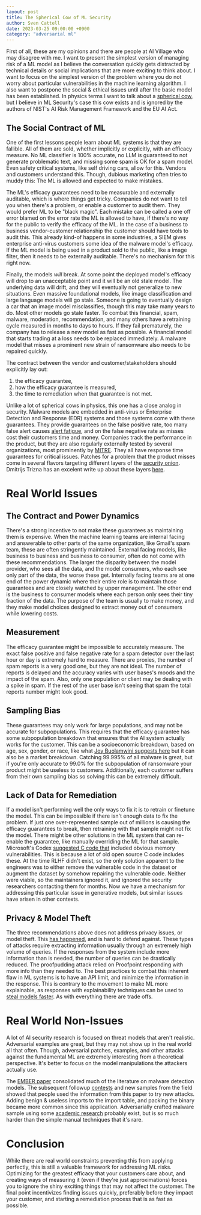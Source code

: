 ```yaml
---
layout: post
title: The Spherical Cow of ML Security
author: Sven Cattell
date: 2023-03-25 09:00:00 +0900
category: "adversarial ml"
---
```


First of all, these are my opinions and there are people at AI Village who may disagree with me. I want to present the simplest version of managing risk of a ML model as I believe the conversation quickly gets distracted by technical details or social implications that are more exciting to think about. I want to focus on the simplest version of the problem where you do not worry about particular vulnerabilities in the machine learning algorithm. I also want to postpone the social & ethical issues until after the basic model has been established. In physics terms I want to talk about a [spherical cow](https://en.wikipedia.org/wiki/Spherical_cow), but I believe in ML Security's case this cow exists and is ignored by the authors of NIST's AI Risk Management Framework and the EU AI Act.

## The Social Contract of ML 

One of the first lessons people learn about ML systems is that they are fallible. All of them are sold, whether implicitly or explicitly, with an efficacy measure. No ML classifier is 100% accurate, no LLM is guaranteed to not generate problematic text, and missing some spam is OK for a spam model. Even safety critical systems, like self driving cars, allow for this. Vendors and customers understand this. Though, dubious marketing often tries to muddy this: The ML is allowed and expected to make mistakes. 

The ML's efficacy guarantees need to be measurable and externally auditable, which is where things get tricky. Companies do not want to tell you when there's a problem, or enable a customer to audit them. They would prefer ML to be "black magic". Each mistake can be called a one off error blamed on the error rate the ML is allowed to have, if there's no way for the public to verify the efficacy of the ML. In the case of a business to business vendor-customer relationship the customer should have tools to audit this. This already kind-of happens in some industries, a SIEM gives enterprise anti-virus customers some idea of the malware model's efficacy. If the ML model is being used in a product sold to the public, like a image filter, then it needs to be externally auditable. There's no mechanism for this right now.

Finally, the models _will_ break. At some point the deployed model's efficacy will drop to an unacceptable point and it will be an old stale model. The underlying data will drift, and they will eventually not generalize to new situations. Even massive foundational models, like image classification and large language models will go stale. Someone is going to eventually design a car that an image model misclassifies, though this may take many years to do. Most other models go stale faster. To combat this financial, spam, malware, moderation, recommendation, and many others have a retraining cycle measured in months to days to hours. If they fail prematurely, the company has to release a new model as fast as possible. A financial model that starts trading at a loss needs to be replaced immediately. A malware model that misses a prominent new strain of ransomware also needs to be repaired quickly.     

The contract between the vendor and customer/stakeholders should explicitly lay out:
1. the efficacy guarantee,
2. how the efficacy guarantee is measured,
3. the time to remediation when that guarantee is not met.

Unlike a lot of spherical cows in physics, this one has a close analog in security. Malware models are embedded in anti-virus or Enterprise Detection and Response (EDR) systems and those systems come with these guarantees. They provide guarantees on the false positive rate, too many false alert causes [alert fatigue](https://en.wikipedia.org/wiki/Alarm_fatigue), and on the false negative rate as misses cost their customers time and money. Companies track the performance in the product, but they are also regularly externally tested by several organizations, most prominently by [MITRE](https://attackevals.mitre-engenuity.org/). They all have response time guarantees for critical issues. Patches for a problem that the product misses come in several flavors targeting different layers of the [security onion](https://twitter.com/joshua_saxe/status/1550545466072264704). Dmitrijs Trizna has an excelent write up about these layers [here](https://twitter.com/TDataScience/status/1649314578474336256).

# Real World Issues

## The Contract and Power Dynamics 

There's a strong incentive to not make these guarantees as maintaining them is expensive. When the machine learning teams are internal facing and answerable to other parts of the same organization, like Gmail's spam team, these are often stringently maintained. External facing models, like business to business and business to consumer, often do not come with these recommendations. The larger the disparity between the model provider, who sees all the data, and the model consumers, who each see only part of the data, the worse these get. Internally facing teams are at one end of the power dynamic where their entire role is to maintain those guarantees and are closely watched by upper management. The other end is the business to consumer models where each person only sees their tiny fraction of the data. The purpose of the team is usually to make money, and they make model choices designed to extract money out of consumers while lowering costs. 

## Measurement

The efficacy guarantee might be impossible to accurately measure. The exact false positive and false negative rate for a spam detector over the last hour or day is extremely hard to measure. There are proxies, the number of spam reports is a very good one, but they are not ideal. The number of reports is delayed and the accuracy varies with user bases's moods and the impact of the spam. Also, only one population or client may be dealing with a spike in spam. If the rest of the user base isn't seeing that spam the total reports number might look good. 

## Sampling Bias

These guarantees may only work for large populations, and may not be accurate for subpopulations. This requires that the efficacy guarantee has some subpopulation breakdown that ensures that the AI system actually works for the customer. This can be a socioeconomic breakdown, based on age, sex, gender, or race, like what [Joy Buolamwini suggests here](https://www.ted.com/talks/joy_buolamwini_how_i_m_fighting_bias_in_algorithms) but it can also be a market breakdown. Catching 99.995% of all malware is great, but if you're only accurate to 99.0% for the subpopulation of ransomware your product might be useless to customers. Additionally, each customer suffers from their own sampling bias so solving this can be extremely difficult.

## Lack of Data for Remediation 

If a model isn't performing well the only ways to fix it is to retrain or finetune the model. This can be impossible if there isn't enough data to fix the problem. If just one over-represented sample out of millions is causing the efficacy guarantees to break, then retraining with that sample might not fix the model. There might be other solutions in the ML system that can re-enable the guarantee, like manually overriding the ML for that sample. Microsoft's Codex [suggested C code that](https://www.lightbluetouchpaper.org/2022/08/05/the-dynamics-of-industry-wide-disclosure/) included obvious memory vulnerabilities. This is because a lot of old open source C code includes these. At the time RLHF didn't exist, so the only solution apparent to the engineers was to either remove the vulnerable code in the dataset or augment the dataset by somehow repairing the vulnerable code. Neither were viable, so the maintainers ignored it, and ignored the security researchers contacting them for months. Now we have a mechanism for addressing this particular issue in generative models, but similar issues have arisen in other contexts.

## Privacy & Model Theft

The three recommendations above does not address privacy issues, or model theft. This [has happened](https://nvd.nist.gov/vuln/detail/CVE-2019-20634), and is hard to defend against. These types of attacks require extracting information usually through an extremely high volume of queries. If the responses from the system include more information than is needed, the number of queries can be drastically reduced. The proofpudding attack relied on Proofpoint responding with more info than they needed to. The best practices to combat this inherent flaw in ML systems is to have an API limit, and minimize the information in the response. This is contrary to the movement to make ML more explainable, as responses with explainability techniques can be used to [steal models faster](https://arxiv.org/pdf/2107.08909.pdf). As with everything there are trade offs. 

# Real World Non-Issues

A lot of AI security research is focused on threat models that aren't realistic. Adversarial examples are great, but they may not show up in the real world all that often. Though, adversarial patches, examples, and other attacks against the fundamental ML are extremely interesting from a theoretical perspective. It's better to focus on the model manipulations the attackers actually use. 

The [EMBER paper](https://arxiv.org/pdf/1804.04637.pdf) consolidated much of the literature on malware detection models. The subsequent followup [contests](https://www.robustintelligence.com/blog-posts/ml-security-evasion-competition-2022) and new samples from the field showed that people used the information from this paper to try new attacks. Adding benign & useless imports to the import table, and packing the binary became more common since this application. Adversarially crafted malware sample using some [academic research](https://arxiv.org/abs/2003.13526) probably exist, but is so much harder than the simple manual techniques that it's rare.

# Conclusion

While there are real world constraints preventing this from applying perfectly, this is still a valuable framework for addressing ML risks. Optimizing for the greatest efficacy that your customers care about, and creating ways of measuring it (even if they're just approximations) forces you to ignore the shiny exciting things that may not affect the customer. The final point incentivizes finding issues quickly, preferably before they impact your customer, and starting a remediation process that is as fast as possible. 

